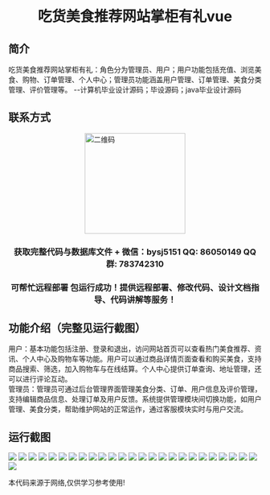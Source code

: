 <p><h1 align="center">吃货美食推荐网站掌柜有礼vue</h1></p>

## 简介
吃货美食推荐网站掌柜有礼：角色分为管理员、用户；用户功能包括充值、浏览美食、购物、订单管理、个人中心；管理员功能涵盖用户管理、订单管理、美食分类管理、评价管理等。    --计算机毕业设计源码；毕设源码；java毕业设计源码


## 联系方式
<img src="https://bs-1329754181.cos.ap-shanghai.myqcloud.com/wx.jpg" alt="二维码" style="display: block; margin: 0 auto;" width="200px">
<p><h3 align="center">获取完整代码与数据库文件 + 微信：bysj5151 QQ: 86050149 QQ群: 783742310</h3></p>
<p><h3 align="center">可帮忙远程部署 包运行成功！提供远程部署、修改代码、设计文档指导、代码讲解等服务！</h3></p>

## 功能介绍（完整见运行截图）
用户：基本功能包括注册、登录和退出，访问网站首页可以查看热门美食推荐、资讯、个人中心及购物车等功能。用户可以通过商品详情页面查看和购买美食，支持商品搜索、筛选，加入购物车与在线结算。个人中心提供订单查询、地址管理，还可以进行评论互动。  
管理员：管理员可通过后台管理界面管理美食分类、订单、用户信息及评价管理，支持编辑商品信息、处理订单及用户反馈。系统提供管理模块间切换功能，如用户管理、美食分类，帮助维护网站的正常运作，通过客服模块实时与用户交流。


## 运行截图
![](https://bs-1329754181.cos.ap-shanghai.myqcloud.com/ssm/ChiMeiDuoMingZhuZhangGuiYouLi/img/001.jpg)
![](https://bs-1329754181.cos.ap-shanghai.myqcloud.com/ssm/ChiMeiDuoMingZhuZhangGuiYouLi/img/002.jpg)
![](https://bs-1329754181.cos.ap-shanghai.myqcloud.com/ssm/ChiMeiDuoMingZhuZhangGuiYouLi/img/003.jpg)
![](https://bs-1329754181.cos.ap-shanghai.myqcloud.com/ssm/ChiMeiDuoMingZhuZhangGuiYouLi/img/004.jpg)
![](https://bs-1329754181.cos.ap-shanghai.myqcloud.com/ssm/ChiMeiDuoMingZhuZhangGuiYouLi/img/005.jpg)
![](https://bs-1329754181.cos.ap-shanghai.myqcloud.com/ssm/ChiMeiDuoMingZhuZhangGuiYouLi/img/006.jpg)
![](https://bs-1329754181.cos.ap-shanghai.myqcloud.com/ssm/ChiMeiDuoMingZhuZhangGuiYouLi/img/007.jpg)
![](https://bs-1329754181.cos.ap-shanghai.myqcloud.com/ssm/ChiMeiDuoMingZhuZhangGuiYouLi/img/008.jpg)
![](https://bs-1329754181.cos.ap-shanghai.myqcloud.com/ssm/ChiMeiDuoMingZhuZhangGuiYouLi/img/009.jpg)
![](https://bs-1329754181.cos.ap-shanghai.myqcloud.com/ssm/ChiMeiDuoMingZhuZhangGuiYouLi/img/010.jpg)
![](https://bs-1329754181.cos.ap-shanghai.myqcloud.com/ssm/ChiMeiDuoMingZhuZhangGuiYouLi/img/011.jpg)
![](https://bs-1329754181.cos.ap-shanghai.myqcloud.com/ssm/ChiMeiDuoMingZhuZhangGuiYouLi/img/012.jpg)
![](https://bs-1329754181.cos.ap-shanghai.myqcloud.com/ssm/ChiMeiDuoMingZhuZhangGuiYouLi/img/013.jpg)
![](https://bs-1329754181.cos.ap-shanghai.myqcloud.com/ssm/ChiMeiDuoMingZhuZhangGuiYouLi/img/014.jpg)
![](https://bs-1329754181.cos.ap-shanghai.myqcloud.com/ssm/ChiMeiDuoMingZhuZhangGuiYouLi/img/015.jpg)
![](https://bs-1329754181.cos.ap-shanghai.myqcloud.com/ssm/ChiMeiDuoMingZhuZhangGuiYouLi/img/016.jpg)
![](https://bs-1329754181.cos.ap-shanghai.myqcloud.com/ssm/ChiMeiDuoMingZhuZhangGuiYouLi/img/017.jpg)
![](https://bs-1329754181.cos.ap-shanghai.myqcloud.com/ssm/ChiMeiDuoMingZhuZhangGuiYouLi/img/018.jpg)
![](https://bs-1329754181.cos.ap-shanghai.myqcloud.com/ssm/ChiMeiDuoMingZhuZhangGuiYouLi/img/019.jpg)
![](https://bs-1329754181.cos.ap-shanghai.myqcloud.com/ssm/ChiMeiDuoMingZhuZhangGuiYouLi/img/020.jpg)
![](https://bs-1329754181.cos.ap-shanghai.myqcloud.com/ssm/ChiMeiDuoMingZhuZhangGuiYouLi/img/021.jpg)
![](https://bs-1329754181.cos.ap-shanghai.myqcloud.com/ssm/ChiMeiDuoMingZhuZhangGuiYouLi/img/022.jpg)
![](https://bs-1329754181.cos.ap-shanghai.myqcloud.com/ssm/ChiMeiDuoMingZhuZhangGuiYouLi/img/023.jpg)
![](https://bs-1329754181.cos.ap-shanghai.myqcloud.com/ssm/ChiMeiDuoMingZhuZhangGuiYouLi/img/024.jpg)
![](https://bs-1329754181.cos.ap-shanghai.myqcloud.com/ssm/ChiMeiDuoMingZhuZhangGuiYouLi/img/025.jpg)
![](https://bs-1329754181.cos.ap-shanghai.myqcloud.com/ssm/ChiMeiDuoMingZhuZhangGuiYouLi/img/026.jpg)

<p>本代码来源于网络,仅供学习参考使用!</p>

